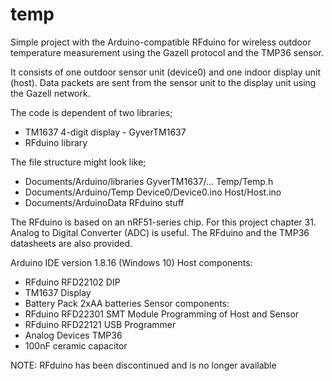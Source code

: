 # temp
Simple project with the Arduino-compatible RFduino for wireless outdoor temperature measurement using the Gazell protocol and the TMP36 sensor.

It consists of one outdoor sensor unit (device0) and one indoor display unit (host). Data packets are sent from the sensor unit to the display unit using the Gazell network.

The code is dependent of two libraries;
- TM1637 4-digit display - GyverTM1637
- RFduino library

The file structure might look like;
- Documents/Arduino/libraries
    GyverTM1637/...
    Temp/Temp.h
- Documents/Arduino/Temp
    Device0/Device0.ino
    Host/Host.ino
- Documents/ArduinoData
    RFduino stuff

The RFduino is based on an nRF51-series chip. For this project chapter 31. Analog to Digital Converter (ADC) is useful.
The RFduino and the TMP36 datasheets are also provided.

Arduino IDE version 1.8.16 (Windows 10)
Host components:
- RFduino RFD22102 DIP
- TM1637 Display
- Battery Pack 2xAA batteries
Sensor components:
- RFduino RFD22301 SMT Module
Programming of Host and Sensor
- RFduino RFD22121 USB Programmer
- Analog Devices TMP36
- 100nF ceramic capacitor

NOTE: RFduino has been discontinued and is no longer available 
